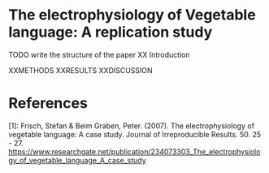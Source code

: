 # The electrophysiology of Vegetable language: A replication study

TODO write the structure of the paper
XX Introduction 

XXMETHODS
XXRESULTS
XXDISCUSSION
# References

[1]: Frisch, Stefan & Beim Graben, Peter. (2007). The electrophysiology of vegetable language: A case study. Journal of Irreproducible Results. 50. 25 - 27. https://www.researchgate.net/publication/234073303_The_electrophysiology_of_vegetable_language_A_case_study
